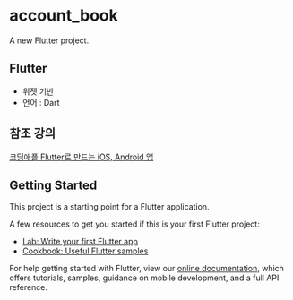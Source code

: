 # account_book

A new Flutter project.

## Flutter
- 위젯 기반
- 언어 : Dart

## 참조 강의
[코딩애플 Flutter로 만드는 iOS, Android 앱](https://codingapple.com/course-status/)

## Getting Started

This project is a starting point for a Flutter application.

A few resources to get you started if this is your first Flutter project:

- [Lab: Write your first Flutter app](https://flutter.dev/docs/get-started/codelab)
- [Cookbook: Useful Flutter samples](https://flutter.dev/docs/cookbook)

For help getting started with Flutter, view our
[online documentation](https://flutter.dev/docs), which offers tutorials,
samples, guidance on mobile development, and a full API reference.
